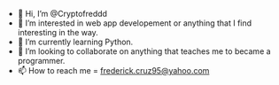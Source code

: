 - 👋 Hi, I’m @Cryptofreddd
- 👀 I’m interested in web app developement or anything that I find interesting in the way. 
- 🌱 I’m currently learning Python.
- 💞️ I’m looking to collaborate on anything that teaches me to became a programmer.
- 📫 How to reach me = frederick.cruz95@yahoo.com

<!---
Cryptofreddd/Cryptofreddd is a ✨ special ✨ repository because its `README.md` (this file) appears on your GitHub profile.
You can click the Preview link to take a look at your changes.
--->
